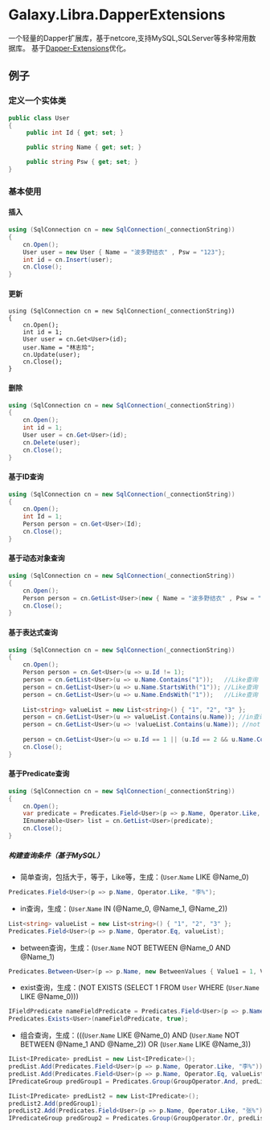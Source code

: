 # Galaxy.Libra.DapperExtensions
一个轻量的Dapper扩展库，基于netcore,支持MySQL,SQLServer等多种常用数据库。
基于[Dapper-Extensions](https://github.com/tmsmith/Dapper-Extensions)优化。

## 例子

### 定义一个实体类
``` c#
public class User
{
     public int Id { get; set; }

     public string Name { get; set; }

     public string Psw { get; set; }
}
```
### 基本使用

#### 插入
```c#
using (SqlConnection cn = new SqlConnection(_connectionString))
{
    cn.Open();
    User user = new User { Name = "波多野结衣" , Psw = "123"};
    int id = cn.Insert(user);
    cn.Close();
}
```
#### 更新
```
using (SqlConnection cn = new SqlConnection(_connectionString))
{
    cn.Open();
    int id = 1;
    User user = cn.Get<User>(id);
    user.Name = "林志玲";
    cn.Update(user);
    cn.Close();
}
```
#### 删除
```c#
using (SqlConnection cn = new SqlConnection(_connectionString))
{
    cn.Open();
    int id = 1;
    User user = cn.Get<User>(id);
    cn.Delete(user);
    cn.Close();
}
```
#### 基于ID查询
```c#
using (SqlConnection cn = new SqlConnection(_connectionString))
{
    cn.Open();
    int Id = 1;
    Person person = cn.Get<User>(Id);	
    cn.Close();
}
```
#### 基于动态对象查询
```c#
using (SqlConnection cn = new SqlConnection(_connectionString))
{
    cn.Open();
    Person person = cn.GetList<User>(new { Name = "波多野结衣" , Psw = "123"});	
    cn.Close();
}
```
#### 基于表达式查询
```c#
using (SqlConnection cn = new SqlConnection(_connectionString))
{
    cn.Open();
    Person person = cn.Get<User>(u => u.Id != 1);
    person = cn.GetList<User>(u => u.Name.Contains("1"));	//Like查询
    person = cn.GetList<User>(u => u.Name.StartsWith("1")); //Like查询
    person = cn.GetList<User>(u => u.Name.EndsWith("1"));	//Like查询
    
    List<string> valueList = new List<string>() { "1", "2", "3" };
    person = cn.GetList<User>(u => valueList.Contains(u.Name));	//in查询
    person = cn.GetList<User>(u => !valueList.Contains(u.Name)); //not in查询
    
    person = cn.GetList<User>(u => u.Id == 1 || (u.Id == 2 && u.Name.Contains("1"))); //复合查询
    cn.Close();
}
```
#### 基于Predicate查询
```c#
using (SqlConnection cn = new SqlConnection(_connectionString))
{
    cn.Open();
    var predicate = Predicates.Field<User>(p => p.Name, Operator.Like, "李%");
    IEnumerable<User> list = cn.GetList<User>(predicate);	
    cn.Close();
}
```   
##### 构建查询条件（基于MySQL）
* 简单查询，包括大于，等于，Like等，生成：(`User`.`Name` LIKE @Name_0)
```c#
Predicates.Field<User>(p => p.Name, Operator.Like, "李%");
```
* in查询，生成：(`User`.`Name` IN (@Name_0, @Name_1, @Name_2))
```c#
List<string> valueList = new List<string>() { "1", "2", "3" };
Predicates.Field<User>(p => p.Name, Operator.Eq, valueList);
```
* between查询，生成：(`User`.`Name` NOT BETWEEN @Name_0 AND @Name_1)
```c#
Predicates.Between<User>(p => p.Name, new BetweenValues { Value1 = 1, Value2 = 10 }, true);
```
* exist查询，生成：(NOT EXISTS (SELECT 1 FROM `User` WHERE (`User`.`Name` LIKE @Name_0)))
```c#
IFieldPredicate nameFieldPredicate = Predicates.Field<User>(p => p.Name, Operator.Like, "李%");
Predicates.Exists<User>(nameFieldPredicate, true);
```
* 组合查询，生成：(((`User`.`Name` LIKE @Name_0) AND (`User`.`Name` NOT BETWEEN @Name_1 AND @Name_2)) OR (`User`.`Name` LIKE @Name_3))
```c#
IList<IPredicate> predList = new List<IPredicate>();
predList.Add(Predicates.Field<User>(p => p.Name, Operator.Like, "李%"));
predList.Add(Predicates.Field<User>(p => p.Name, Operator.Eq, valueList));
IPredicateGroup predGroup1 = Predicates.Group(GroupOperator.And, predList.ToArray());

IList<IPredicate> predList2 = new List<IPredicate>();
predList2.Add(predGroup1);
predList2.Add(Predicates.Field<User>(p => p.Name, Operator.Like, "张%"));
IPredicateGroup predGroup2 = Predicates.Group(GroupOperator.Or, predList2.ToArray());
```
